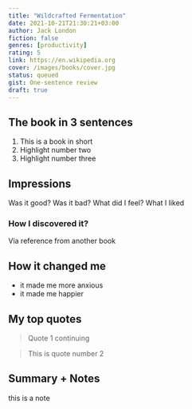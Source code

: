 ```yaml
---
title: "Wildcrafted Fermentation"
date: 2021-10-21T21:30:21+03:00
author: Jack London
fiction: false
genres: [productivity]
rating: 5
link: https://en.wikipedia.org
cover: /images/books/cover.jpg
status: queued
gist: One-sentence review
draft: true
---
```


## The book in 3 sentences

1. This is a book in short
2. Highlight number two
3. Highlight number three

## Impressions

Was it good? Was it bad? What did I feel? What I liked

### How I discovered it?

Via reference from another book

## How it changed me

- it made me more anxious
- it made me happier

## My top quotes

> Quote 1
> continuing

> This is quote number 2

## Summary + Notes

this is a note
